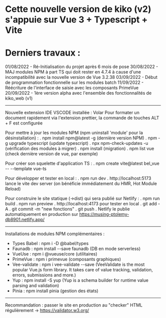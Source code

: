 # Cette nouvelle version de kiko (v2) s'appuie sur Vue 3 + Typescript + Vite

# Derniers travaux :

01/08/2022 - Ré-Initialisation du projet après 6 mois de pose
30/08/2022 - MAJ modules NPM à part TS qui doit rester en 4.7.4 à cause d'une incompatibilité avec la nouvelle version de Vue 3.2.38
03/09/2022 - Début de programmation fonctionnelle sur les modules batch
11/09/2022 - Réécriture de l'interface de saisie avec les composants PrimeVue
20/09/2022 - 1ère version alpha avec l'ensemble des fonctionnalités de kiko_web (v1)

---

Nouvelle extension IDE VSCODE installée : Volar
Pour formater un document rapidement via l'extension prettier, la commande de touches ALT + F est configurée

Pour mettre à jour les modules NPM (npm uninstall 'module' pour la désinstallation) :
. npm install npm@latest -g (dernière version NPM)
. npm -g upgrade typescript (update typescript)
. npx npm-check-updates -u (vérification des modules à migrer)
. npm install (migration)
. npm list vue (check dernière version de vue, par exemple)

Pour créer son squelette d'application TS :
. npm create vite@latest bel_vue -- --template vue-ts

Pour développer et tester en local :
. npm run dev
. http://localhost:5173 lance le vite dev server (on bénéficie immédiatement du HMR, Hot Module Reload)

Pour construire le site statique (->dist) qui sera publié sur Netlify :
. npm run build
. npm run preview
. http://localhost:4173 pour tester en local
. git add -A
. git commit -m "new fonctions"
. git push
. Netlify le publie automatiquement en production sur https://musing-ptolemy-db8901.netlify.app/

---

Installations de modules NPM complémentaires :

- Types Babel : npm i -D @babel/types
- Faunadb : npm install --save faunadb (DB en mode serverless)
- VueUse : npm i @vueuse/core (utilitaires)
- PrimeVue : npm i primevue (composants graphiques)
- Vee-validate : npm i vee-validate --save (VeeValidate is the most popular Vue.js form library. It takes care of value tracking, validation, errors, submissions and more.)
- Yup : npm install -S yup (Yup is a schema builder for runtime value parsing and validation)
- Pinia : npm install pinia (gestion des états)

---

Recommandation : passer le site en production au "checker" HTML régulièrement -> https://validator.w3.org/
